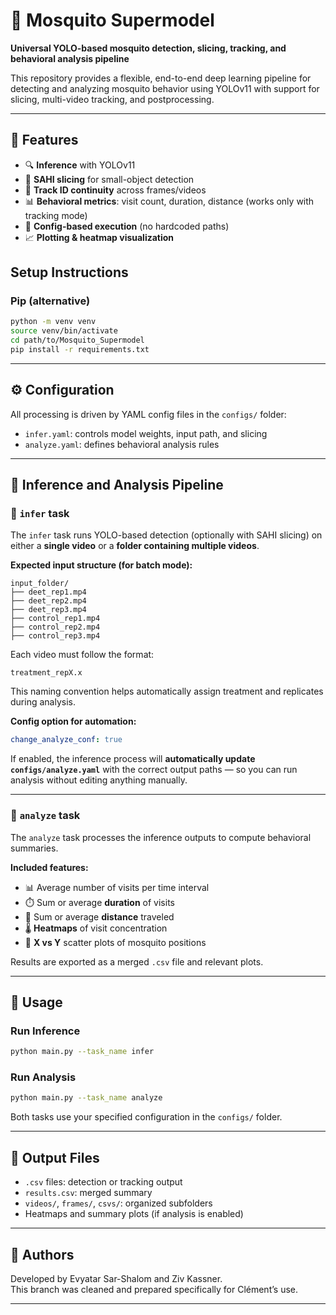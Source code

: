 # 🦟 Mosquito Supermodel

**Universal YOLO-based mosquito detection, slicing, tracking, and behavioral analysis pipeline**

This repository provides a flexible, end-to-end deep learning pipeline for detecting and analyzing mosquito behavior using YOLOv11 with support for slicing, multi-video tracking, and postprocessing.

---

## 🚀 Features

- 🔍 **Inference** with YOLOv11
- 🧩 **SAHI slicing** for small-object detection
- 🧠 **Track ID continuity** across frames/videos
- 📊 **Behavioral metrics**: visit count, duration, distance (works only with tracking mode)
- 📁 **Config-based execution** (no hardcoded paths)
- 📈 **Plotting & heatmap visualization**


## Setup Instructions


###  Pip (alternative)
```bash
python -m venv venv
source venv/bin/activate
cd path/to/Mosquito_Supermodel
pip install -r requirements.txt
```

---

## ⚙️ Configuration

All processing is driven by YAML config files in the `configs/` folder:

- `infer.yaml`: controls model weights, input path, and slicing
- `analyze.yaml`: defines behavioral analysis rules

---

## 🧠 Inference and Analysis Pipeline

### 🔹 `infer` task

The `infer` task runs YOLO-based detection (optionally with SAHI slicing) on either a **single video** or a **folder containing multiple videos**.

**Expected input structure (for batch mode):**
```
input_folder/
├── deet_rep1.mp4
├── deet_rep2.mp4
├── deet_rep3.mp4
├── control_rep1.mp4
├── control_rep2.mp4
├── control_rep3.mp4
```

Each video must follow the format:
```
treatment_repX.x
```

This naming convention helps automatically assign treatment and replicates during analysis.

**Config option for automation:**
```yaml
change_analyze_conf: true
```

If enabled, the inference process will **automatically update `configs/analyze.yaml`** with the correct output paths — so you can run analysis without editing anything manually.

---

### 🔹 `analyze` task

The `analyze` task processes the inference outputs to compute behavioral summaries.

**Included features:**

- 📊 Average number of visits per time interval
- ⏱️ Sum or average **duration** of visits
- 📏 Sum or average **distance** traveled
- 🌡️ **Heatmaps** of visit concentration
- 🔁 **X vs Y** scatter plots of mosquito positions

Results are exported as a merged `.csv` file and relevant plots.

---

## 🧠 Usage

### Run Inference
```bash
python main.py --task_name infer
```

### Run Analysis
```bash
python main.py --task_name analyze
```

Both tasks use your specified configuration in the `configs/` folder.

---

## 📁 Output Files

- `.csv` files: detection or tracking output
- `results.csv`: merged summary
- `videos/`, `frames/`, `csvs/`: organized subfolders
- Heatmaps and summary plots (if analysis is enabled)

---

## 👤 Authors

Developed by Evyatar Sar-Shalom and Ziv Kassner.  
This branch was cleaned and prepared specifically for Clément’s use.

---
